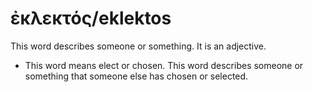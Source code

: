 # ἐκλεκτός/eklektos
This word describes someone or something. It is an adjective.
* This word means elect or chosen. This word describes someone or something that someone else has chosen or selected.

